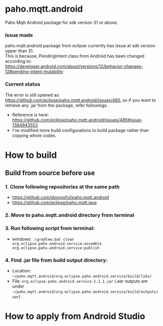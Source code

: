 # paho.mqtt.android
Paho Mqtt Android package for sdk version 31 or above.

### Issue made
paho.mqtt.android package from eclipse currently has issue at sdk version upper than 31. <br>
This is because, PendingIntent class from Android has been changed according to: <br>
https://developer.android.com/about/versions/12/behavior-changes-12#pending-intent-mutability <ar>

### Current status
The error is still opened as: https://github.com/eclipse/paho.mqtt.android/issues/485,
so if you want to retrieve any .jar from the package, refer followings.

- Reference is here: https://github.com/eclipse/paho.mqtt.android/issues/485#issue-1384943553 <br>
- I've modified more build configurations to build package rather than copying whole codes.

# How to build
## Build from source before use
### 1. Clone following repositories at the same path
- https://github.com/doorooful/paho.mqtt.android
- https://github.com/eclipse/paho.mqtt.java

### 2. Move to paho.mqtt.android directory from terminal

### 3. Run following script from terminal:
- windows: `.\gradlew.bat clean org.eclipse.paho.android.service:assemble org.eclipse.paho.android.service:publish`

### 4. Find .jar file from build output directory:
- Location: `~/paho.mqtt.android/org.eclipse.paho.android.service/build/libs/`
- File: `org.eclipse.paho.android.service-1.1.1.jar`
(.aar outputs are under `~/paho.mqtt.android/org.eclipse.paho.android.service/build/outputs/aar`)

# How to apply from Android Studio
